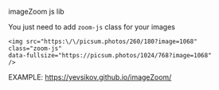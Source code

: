 imageZoom js lib

You just need to add `zoom-js` class for your images

```
<img src="https:\/\/picsum.photos/260/180?image=1068"  
class="zoom-js"  
data-fullsize="https://picsum.photos/1024/768?image=1068"  
/>
```

EXAMPLE: https://yevsikov.github.io/imageZoom/
